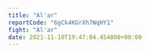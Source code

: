 ```yaml
---
title: "Al'ar"
reportCode: "6gCk4KGrXh7WqHY1"
fight: "Al'ar"
date: 2021-11-10T19:47:04.454000+00:00
---
```

